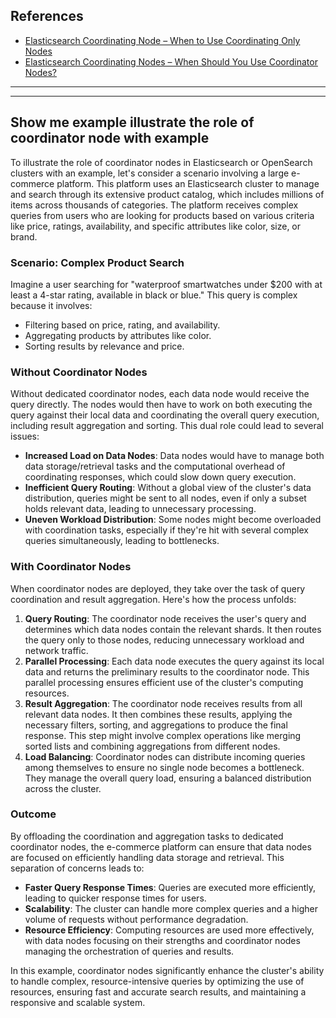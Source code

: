 ## References
- [Elasticsearch Coordinating Node – When to Use Coordinating Only Nodes](https://opster.com/guides/elasticsearch/high-availability/coordinating-only-dedicated-coordinating-node/)
- [Elasticsearch Coordinating Nodes – When Should You Use Coordinator Nodes?](https://opster.com/guides/elasticsearch/best-practices/elasticsearch-coordinating-nodes-when-to-use/#role-of-coordinator-nodes)

----
----

## Show me example illustrate the role of coordinator node with example

To illustrate the role of coordinator nodes in Elasticsearch or OpenSearch clusters with an example, let's consider a scenario involving a large e-commerce platform. This platform uses an Elasticsearch cluster to manage and search through its extensive product catalog, which includes millions of items across thousands of categories. The platform receives complex queries from users who are looking for products based on various criteria like price, ratings, availability, and specific attributes like color, size, or brand.

### Scenario: Complex Product Search

Imagine a user searching for "waterproof smartwatches under $200 with at least a 4-star rating, available in black or blue." This query is complex because it involves:
- Filtering based on price, rating, and availability.
- Aggregating products by attributes like color.
- Sorting results by relevance and price.

### Without Coordinator Nodes

Without dedicated coordinator nodes, each data node would receive the query directly. The nodes would then have to work on both executing the query against their local data and coordinating the overall query execution, including result aggregation and sorting. This dual role could lead to several issues:
- **Increased Load on Data Nodes**: Data nodes would have to manage both data storage/retrieval tasks and the computational overhead of coordinating responses, which could slow down query execution.
- **Inefficient Query Routing**: Without a global view of the cluster's data distribution, queries might be sent to all nodes, even if only a subset holds relevant data, leading to unnecessary processing.
- **Uneven Workload Distribution**: Some nodes might become overloaded with coordination tasks, especially if they're hit with several complex queries simultaneously, leading to bottlenecks.

### With Coordinator Nodes

When coordinator nodes are deployed, they take over the task of query coordination and result aggregation. Here's how the process unfolds:
1. **Query Routing**: The coordinator node receives the user's query and determines which data nodes contain the relevant shards. It then routes the query only to those nodes, reducing unnecessary workload and network traffic.
2. **Parallel Processing**: Each data node executes the query against its local data and returns the preliminary results to the coordinator node. This parallel processing ensures efficient use of the cluster's computing resources.
3. **Result Aggregation**: The coordinator node receives results from all relevant data nodes. It then combines these results, applying the necessary filters, sorting, and aggregations to produce the final response. This step might involve complex operations like merging sorted lists and combining aggregations from different nodes.
4. **Load Balancing**: Coordinator nodes can distribute incoming queries among themselves to ensure no single node becomes a bottleneck. They manage the overall query load, ensuring a balanced distribution across the cluster.

### Outcome

By offloading the coordination and aggregation tasks to dedicated coordinator nodes, the e-commerce platform can ensure that data nodes are focused on efficiently handling data storage and retrieval. This separation of concerns leads to:
- **Faster Query Response Times**: Queries are executed more efficiently, leading to quicker response times for users.
- **Scalability**: The cluster can handle more complex queries and a higher volume of requests without performance degradation.
- **Resource Efficiency**: Computing resources are used more effectively, with data nodes focusing on their strengths and coordinator nodes managing the orchestration of queries and results.

In this example, coordinator nodes significantly enhance the cluster's ability to handle complex, resource-intensive queries by optimizing the use of resources, ensuring fast and accurate search results, and maintaining a responsive and scalable system.

